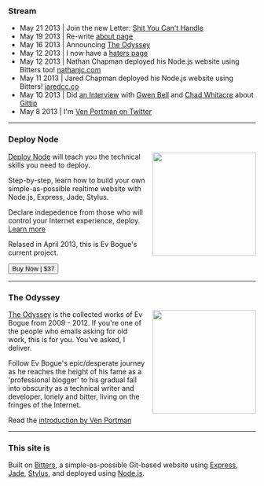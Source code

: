 ### Stream

+ May 21 2013 | Join the new Letter: [Shit You Can't Handle](/letters)
+ May 19 2013 | Re-write [about page](/about)
+ May 16 2013 | Announcing [The Odyssey](/odyssey)
+ May 12 2013 | I now have a [haters page](/haters)
+ May 12 2013 | Nathan Chapman deployed his Node.js website using Bitters too! [nathanjc.com](http://www.nathanjc.com/)
+ May 11 2013 | Jared Chapman deployed his Node.js website using Bitters! [jaredcc.co](http://jaredcc.co/)
+ May 10 2013 | Did [an Interview](http://www.youtube.com/watch?v=VinWkC4JMMs) with [Gwen Bell](http://gwenbell.com) and [Chad Whitacre](http://whit537.org/) about [Gittip](http://gittip.com) 
+ May 8 2013 | I'm [Ven Portman on Twitter](http://twitter.com/venportman)

***

### Deploy Node

<a href="http://deploy.evbogue.com"><img src="/images/deploy.jpg" width="210px" class="profile" style="float: right; margin-left: 1em;"></a> [Deploy Node](http://deploy.evbogue.com) will teach you the technical skills you need to deploy. 

Step-by-step, learn how to build your own simple-as-possible realtime website with Node.js, Express, Jade, Stylus.

Declare indepedence from those who will control your Internet experience, deploy. [Learn more](http://deploy.evbogue.com)

Relased in April 2013, this is Ev Bogue's current project.

<a href="http://evbogue.fetchapp.com/sell/sfasaixe/ppc"><button class="button">Buy Now | $37</button></a>

***

### The Odyssey

<a href="/odyssey"><img src="/images/theodyssey.jpg" width="210px" class="profile" style="float: right; margin-left: 1em;"></a> [The Odyssey](/odyssey) is the collected works of Ev Bogue from 2009 - 2012. If you're one of the people who emails asking for old work, this is for you. You've asked, I deliver.

Follow Ev Bogue's epic/desperate journey as he reaches the height of his fame as a 'professional blogger' to his gradual fall into obscurity as a technical writer and developer, lonely and bitter, living on the fringes of the Internet.

Read the [introduction by Ven Portman](/odyssey)



***

### This site is

Built on [Bitters](http://bitters.evbogue.com/), a simple-as-possible Git-based website using [Express](http://expressjs.com/), [Jade](http://jade-lang.com/), [Stylus](http://learnboost.github.io/stylus/), and deployed using [Node.js](http://nodejs.org).
